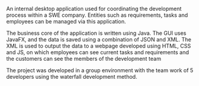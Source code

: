 An internal desktop application used for coordinating the development process within a SWE company. Entities such as requirements, tasks and employees can be managed via this application. 

The business core of the application is written using Java. The GUI uses JavaFX, and the data is saved using a combination of JSON and XML. The XML is used to output the data to a webpage developed using HTML, CSS and JS, on which employees can see current tasks and requirements and the customers can see the members of the development team

The project was developed in a group environment with the team work of 5 developers using the waterfall development method.
